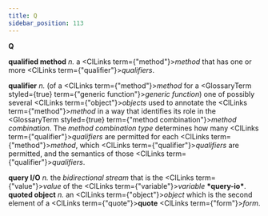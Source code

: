 ```yaml
---
title: Q
sidebar_position: 113
---
```


**Q** 



**qualified method** *n.* a <ClLinks  term={"method"}><i>method</i></ClLinks> that has one or more <ClLinks  term={"qualifier"}><i>qualifiers</i></ClLinks>. 



**qualifier** *n.* (of a <ClLinks  term={"method"}><i>method</i></ClLinks> for a <GlossaryTerm styled={true} term={"generic function"}><i>generic function</i></GlossaryTerm>) one of possibly several <ClLinks  term={"object"}><i>objects</i></ClLinks> used to annotate the <ClLinks  term={"method"}><i>method</i></ClLinks> in a way that identifies its role in the <GlossaryTerm styled={true} term={"method combination"}><i>method combination</i></GlossaryTerm>. The *method combination type* determines how many <ClLinks  term={"qualifier"}><i>qualifiers</i></ClLinks> are permitted for each <ClLinks  term={"method"}><i>method</i></ClLinks>, which <ClLinks  term={"qualifier"}><i>qualifiers</i></ClLinks> are permitted, and the semantics of those <ClLinks  term={"qualifier"}><i>qualifiers</i></ClLinks>. 



**query I/O** *n.* the *bidirectional stream* that is the <ClLinks  term={"value"}><i>value</i></ClLinks> of the <ClLinks  term={"variable"}><i>variable</i></ClLinks> **\*query-io\***. **quoted object** *n.* an <ClLinks  term={"object"}><i>object</i></ClLinks> which is the second element of a <ClLinks  term={"quote"}><b>quote</b></ClLinks> <ClLinks  term={"form"}><i>form</i></ClLinks>. 



